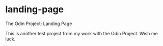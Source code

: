 # landing-page
The Odin Project: Landing Page

This is another test project from my work with the Odin Project.  Wish me luck.
